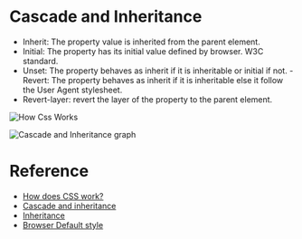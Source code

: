 # Cascade and Inheritance

- Inherit: The property value is inherited from the parent element.
- Initial: The property has its initial value defined by browser. W3C standard.
- Unset: The property behaves as inherit if it is inheritable or initial if not. - Revert: The property behaves as inherit if it is inheritable else it follow the User Agent stylesheet.
- Revert-layer: revert the layer of the property to the parent element.


![How Css Works](https://miro.medium.com/v2/resize:fit:1400/format:webp/1*QNMzhjFSt-EdNabbVe7qEg.png)

![Cascade and Inheritance graph](https://miro.medium.com/v2/resize:fit:1400/format:webp/1*oCmx-TwajjbhAbSETM0ayw.png)


# Reference

- [How does CSS work?](https://elad.medium.com/how-does-css-work-92fe7116916d)
- [Cascade and inheritance](https://developer.mozilla.org/en-US/docs/Learn/CSS/Building_blocks/Cascade_and_inheritance)
- [Inheritance](https://developer.mozilla.org/en-US/docs/Web/CSS/inheritance)
- [Browser Default style](https://browserdefaultstyles.com/)
